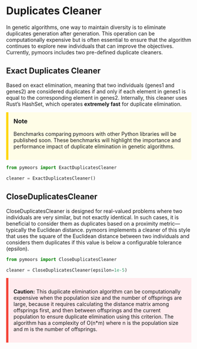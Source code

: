 # Duplicates Cleaner

In genetic algorithms, one way to maintain diversity is to eliminate duplicates generation after generation. This operation can be computationally expensive but is often essential to ensure that the algorithm continues to explore new individuals that can improve the objectives. Currently, pymoors includes two pre-defined duplicate cleaners.

## Exact Duplicates Cleaner

Based on exact elimination, meaning that two individuals (genes1 and genes2) are considered duplicates if and only if each element in genes1 is equal to the corresponding element in genes2. Internally, this cleaner uses Rust’s HashSet, which operates **extremely fast** for duplicate elimination.

<div style="background-color: #fffde7; padding: 1em; border-left: 6px solid #ffd600; margin: 1em 0;">
  <h3 style="margin-top: 0;">Note</h3>
  <p>
    Benchmarks comparing pymoors with other Python libraries will be published soon. These benchmarks will highlight the importance and performance impact of duplicate elimination in genetic algorithms.
  </p>
</div>

```python
from pymoors import ExactDuplicatesCleaner

cleaner = ExactDuplicatesCleaner()

```


## CloseDuplicatesCleaner

CloseDuplicatesCleaner is designed for real-valued problems where two individuals are very similar, but not exactly identical. In such cases, it is beneficial to consider them as duplicates based on a proximity metric—typically the Euclidean distance. pymoors implements a cleaner of this style that uses the square of the Euclidean distance between two individuals and considers them duplicates if this value is below a configurable tolerance (epsilon).

```python
from pymoors import CloseDuplicatesCleaner

cleaner = CloseDuplicatesCleaner(epsilon=1e-5)

```

<div style="background-color: #ffebee; padding: 1em; border-left: 6px solid #f44336; margin: 1em 0;">
  <p>
    <strong>Caution:</strong> This duplicate elimination algorithm can be computationally expensive when the population size and the number of offsprings are large, because it requires calculating the distance matrix among offsprings first, and then between offsprings and the current population to ensure duplicate elimination using this criterion. The algorithm has a complexity of O(n*m) where n is the population size and m is the number of offsprings.
  </p>
</div>
